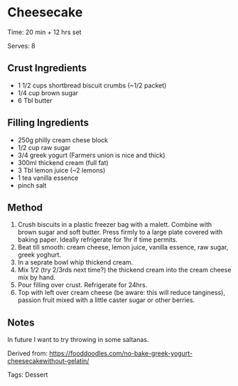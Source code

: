 # Cheesecake

Time: 20 min + 12 hrs set

Serves: 8

## Crust Ingredients

* 1 1/2 cups shortbread biscuit crumbs (~1/2 packet)
* 1/4 cup brown sugar
* 6 Tbl butter

## Filling Ingredients

* 250g philly cream chese block
* 1/2 cup raw sugar
* 3/4 greek yogurt (Farmers union is nice and thick)
* 300ml thickend cream (full fat)
* 3 Tbl lemon juice (~2 lemons)
* 1 tea vanilla essence
* pinch salt

## Method

1. Crush biscuits in a plastic freezer bag with a malett. Combine with brown sugar and soft butter. Press firmly to a large plate covered with baking paper. Ideally refrigerate for 1hr if time permits.
2. Beat till smooth: cream cheese, lemon juice, vanilla essence, raw sugar, greek yoghurt.
3. In a seprate bowl whip thickend cream.
4. Mix 1/2 (try 2/3rds next time?) the thickend cream into the cream cheese mix by hand.
5. Pour filling over crust. Refrigerate for 24hrs.
6. Top with left over cream cheese (be aware: this will reduce tanginess), passion fruit mixed with a little caster sugar or other berries.

## Notes

In future I want to try throwing in some saltanas.

Derived from: https://fooddoodles.com/no-bake-greek-yogurt-cheesecakewithout-gelatin/

Tags: Dessert